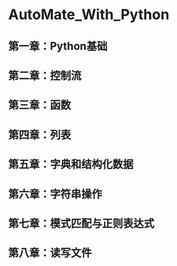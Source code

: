 # AutoMate_With_Python

## 第一章：Python基础
## 第二章：控制流
## 第三章：函数
## 第四章：列表
## 第五章：字典和结构化数据
## 第六章：字符串操作
## 第七章：模式匹配与正则表达式
## 第八章：读写文件
